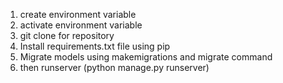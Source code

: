 1. create environment variable
2. activate environment variable
3. git clone for repository
4. Install requirements.txt file using pip
5. Migrate models using makemigrations and migrate command
6. then runserver (python manage.py runserver)
